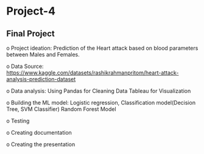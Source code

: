 # Project-4

## Final Project 

o	Project ideation: 
      Prediction of the Heart attack based on blood parameters between Males and Females.
	
o	Data Source: https://www.kaggle.com/datasets/rashikrahmanpritom/heart-attack-analysis-prediction-dataset




o	Data analysis:
Using Pandas for Cleaning Data 
Tableau for  Visualization

o	Building the ML model: 
        Logistic regression, 
        Classification model(Decision Tree, SVM Classifier)
        Random Forest Model

o	Testing

o	Creating documentation

o	Creating the presentation




